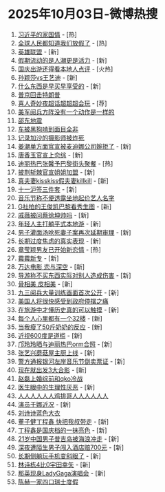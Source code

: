 # 2025年10月03日-微博热搜

1. [习近平的家国情](https://s.weibo.com/weibo?q=%23%E4%B9%A0%E8%BF%91%E5%B9%B3%E7%9A%84%E5%AE%B6%E5%9B%BD%E6%83%85%23&Refer=new_time) - [热]
2. [全球人民都知道我们放假了](https://s.weibo.com/weibo?q=%E5%85%A8%E7%90%83%E4%BA%BA%E6%B0%91%E9%83%BD%E7%9F%A5%E9%81%93%E6%88%91%E4%BB%AC%E6%94%BE%E5%81%87%E4%BA%86&t=31&band_rank=1&Refer=top) - [热]
3. [英雄联盟](https://s.weibo.com/weibo?q=%E8%8B%B1%E9%9B%84%E8%81%94%E7%9B%9F&t=31&band_rank=2&Refer=top) - [新]
4. [假期流动的是人潮更是活力](https://s.weibo.com/weibo?q=%23%E5%81%87%E6%9C%9F%E6%B5%81%E5%8A%A8%E7%9A%84%E6%98%AF%E4%BA%BA%E6%BD%AE%E6%9B%B4%E6%98%AF%E6%B4%BB%E5%8A%9B%23&t=31&band_rank=3&Refer=top) - [新]
5. [国庆出游还得看本地人点评](https://s.weibo.comjavascript:void(0);) - [火热]
6. [孙颖莎vs王艺迪](https://s.weibo.com/weibo?q=%23%E5%AD%99%E9%A2%96%E8%8E%8Evs%E7%8E%8B%E8%89%BA%E8%BF%AA%23&t=31&band_rank=4&Refer=top) - [新]
7. [什么东西是早买早享受的](https://s.weibo.com/weibo?q=%E4%BB%80%E4%B9%88%E4%B8%9C%E8%A5%BF%E6%98%AF%E6%97%A9%E4%B9%B0%E6%97%A9%E4%BA%AB%E5%8F%97%E7%9A%84&t=31&band_rank=5&Refer=top) - [新]
8. [普京回击特朗普](https://s.weibo.com/weibo?q=%23%E6%99%AE%E4%BA%AC%E5%9B%9E%E5%87%BB%E7%89%B9%E6%9C%97%E6%99%AE%23&t=31&band_rank=6&Refer=top)
9. [喜人奇妙夜超话超超超会玩](https://s.weibo.comjavascript:void(0);) - [荐]
10. [美军阅兵方阵没有一个动作是一样的](https://s.weibo.com/weibo?q=%E7%BE%8E%E5%86%9B%E9%98%85%E5%85%B5%E6%96%B9%E9%98%B5%E6%B2%A1%E6%9C%89%E4%B8%80%E4%B8%AA%E5%8A%A8%E4%BD%9C%E6%98%AF%E4%B8%80%E6%A0%B7%E7%9A%84&t=31&band_rank=7&Refer=top)
11. [邵东地震](https://s.weibo.com/weibo?q=%E9%82%B5%E4%B8%9C%E5%9C%B0%E9%9C%87&t=31&band_rank=8&Refer=top)
12. [车被黑狗啃到面目全非](https://s.weibo.com/weibo?q=%23%E8%BD%A6%E8%A2%AB%E9%BB%91%E7%8B%97%E5%95%83%E5%88%B0%E9%9D%A2%E7%9B%AE%E5%85%A8%E9%9D%9E%23&t=31&band_rank=9&Refer=top)
13. [记录加沙的摄影师被炸死](https://s.weibo.com/weibo?q=%23%E8%AE%B0%E5%BD%95%E5%8A%A0%E6%B2%99%E7%9A%84%E6%91%84%E5%BD%B1%E5%B8%88%E8%A2%AB%E7%82%B8%E6%AD%BB%23&t=31&band_rank=10&Refer=top)
14. [姜潮单方面官宣被麦迪娜公司婉拒了](https://s.weibo.com/weibo?q=%E5%A7%9C%E6%BD%AE%E5%8D%95%E6%96%B9%E9%9D%A2%E5%AE%98%E5%AE%A3%E8%A2%AB%E9%BA%A6%E8%BF%AA%E5%A8%9C%E5%85%AC%E5%8F%B8%E5%A9%89%E6%8B%92%E4%BA%86&t=31&band_rank=11&Refer=top) - [新]
15. [唐香玉官宣上恋综](https://s.weibo.com/weibo?q=%23%E5%94%90%E9%A6%99%E7%8E%89%E5%AE%98%E5%AE%A3%E4%B8%8A%E6%81%8B%E7%BB%BC%23&t=31&band_rank=12&Refer=top) - [新]
16. [迪丽热巴张馨予巴黎街头聚餐](https://s.weibo.com/weibo?q=%23%E8%BF%AA%E4%B8%BD%E7%83%AD%E5%B7%B4%E5%BC%A0%E9%A6%A8%E4%BA%88%E5%B7%B4%E9%BB%8E%E8%A1%97%E5%A4%B4%E8%81%9A%E9%A4%90%23&t=31&band_rank=13&Refer=top) - [热]
17. [披荆斩棘官宣姐姐加盟](https://s.weibo.com/weibo?q=%23%E6%8A%AB%E8%8D%86%E6%96%A9%E6%A3%98%E5%AE%98%E5%AE%A3%E5%A7%90%E5%A7%90%E5%8A%A0%E7%9B%9F%23&t=31&band_rank=14&Refer=top) - [新]
18. [真夫妻kisskiss假夫妻killkill](https://s.weibo.com/weibo?q=%23%E7%9C%9F%E5%A4%AB%E5%A6%BBkisskiss%E5%81%87%E5%A4%AB%E5%A6%BBkillkill%23&t=31&band_rank=15&Refer=top) - [新]
19. [十一沪签三件套](https://s.weibo.com/weibo?q=%23%E5%8D%81%E4%B8%80%E6%B2%AA%E7%AD%BE%E4%B8%89%E4%BB%B6%E5%A5%97%23&t=31&band_rank=16&Refer=top) - [新]
20. [音乐节称不便透露坐地起价艺人名字](https://s.weibo.com/weibo?q=%23%E9%9F%B3%E4%B9%90%E8%8A%82%E7%A7%B0%E4%B8%8D%E4%BE%BF%E9%80%8F%E9%9C%B2%E5%9D%90%E5%9C%B0%E8%B5%B7%E4%BB%B7%E8%89%BA%E4%BA%BA%E5%90%8D%E5%AD%97%23&t=31&band_rank=17&Refer=top)
21. [G社拍的王俊凯巴黎看秀生图](https://s.weibo.com/weibo?q=%23G%E7%A4%BE%E6%8B%8D%E7%9A%84%E7%8E%8B%E4%BF%8A%E5%87%AF%E5%B7%B4%E9%BB%8E%E7%9C%8B%E7%A7%80%E7%94%9F%E5%9B%BE%23&t=31&band_rank=18&Refer=top) - [新]
22. [戚薇被问蔡徐坤帅吗](https://s.weibo.com/weibo?q=%E6%88%9A%E8%96%87%E8%A2%AB%E9%97%AE%E8%94%A1%E5%BE%90%E5%9D%A4%E5%B8%85%E5%90%97&t=31&band_rank=19&Refer=top) - [新]
23. [年轻人主打躺平式本地游](https://s.weibo.com/weibo?q=%23%E5%B9%B4%E8%BD%BB%E4%BA%BA%E4%B8%BB%E6%89%93%E8%BA%BA%E5%B9%B3%E5%BC%8F%E6%9C%AC%E5%9C%B0%E6%B8%B8%23&t=31&band_rank=20&Refer=top) - [新]
24. [男子灌面汤呛死妻子案再次延期审理](https://s.weibo.com/weibo?q=%23%E7%94%B7%E5%AD%90%E7%81%8C%E9%9D%A2%E6%B1%A4%E5%91%9B%E6%AD%BB%E5%A6%BB%E5%AD%90%E6%A1%88%E5%86%8D%E6%AC%A1%E5%BB%B6%E6%9C%9F%E5%AE%A1%E7%90%86%23&t=31&band_rank=21&Refer=top) - [新]
25. [长期过度焦虑的真实表现](https://s.weibo.com/weibo?q=%E9%95%BF%E6%9C%9F%E8%BF%87%E5%BA%A6%E7%84%A6%E8%99%91%E7%9A%84%E7%9C%9F%E5%AE%9E%E8%A1%A8%E7%8E%B0&t=31&band_rank=22&Refer=top) - [新]
26. [章莹颖男友已开始新恋情](https://s.weibo.com/weibo?q=%23%E7%AB%A0%E8%8E%B9%E9%A2%96%E7%94%B7%E5%8F%8B%E5%B7%B2%E5%BC%80%E5%A7%8B%E6%96%B0%E6%81%8B%E6%83%85%23&t=31&band_rank=23&Refer=top) - [热]
27. [霉霉新专](https://s.weibo.com/weibo?q=%E9%9C%89%E9%9C%89%E6%96%B0%E4%B8%93&t=31&band_rank=24&Refer=top) - [新]
28. [万达电影 恋与深空](https://s.weibo.com/weibo?q=%E4%B8%87%E8%BE%BE%E7%94%B5%E5%BD%B1%20%E6%81%8B%E4%B8%8E%E6%B7%B1%E7%A9%BA&t=31&band_rank=25&Refer=top) - [新]
29. [导游称不买东西实际对别人造成伤害](https://s.weibo.com/weibo?q=%23%E5%AF%BC%E6%B8%B8%E7%A7%B0%E4%B8%8D%E4%B9%B0%E4%B8%9C%E8%A5%BF%E5%AE%9E%E9%99%85%E5%AF%B9%E5%88%AB%E4%BA%BA%E9%80%A0%E6%88%90%E4%BC%A4%E5%AE%B3%23&t=31&band_rank=26&Refer=top) - [新]
30. [骨相美 皮相美](https://s.weibo.com/weibo?q=%E9%AA%A8%E7%9B%B8%E7%BE%8E%20%E7%9A%AE%E7%9B%B8%E7%BE%8E&t=31&band_rank=27&Refer=top) - [新]
31. [九三阅兵大量训练画面首次公开](https://s.weibo.com/weibo?q=%23%E4%B9%9D%E4%B8%89%E9%98%85%E5%85%B5%E5%A4%A7%E9%87%8F%E8%AE%AD%E7%BB%83%E7%94%BB%E9%9D%A2%E9%A6%96%E6%AC%A1%E5%85%AC%E5%BC%80%23&t=31&band_rank=28&Refer=top) - [新]
32. [美国人将很快感受到政府停摆之痛](https://s.weibo.com/weibo?q=%23%E7%BE%8E%E5%9B%BD%E4%BA%BA%E5%B0%86%E5%BE%88%E5%BF%AB%E6%84%9F%E5%8F%97%E5%88%B0%E6%94%BF%E5%BA%9C%E5%81%9C%E6%91%86%E4%B9%8B%E7%97%9B%23&t=31&band_rank=29&Refer=top)
33. [在旅游中才懂历史真的可以触摸](https://s.weibo.com/weibo?q=%23%E5%9C%A8%E6%97%85%E6%B8%B8%E4%B8%AD%E6%89%8D%E6%87%82%E5%8E%86%E5%8F%B2%E7%9C%9F%E7%9A%84%E5%8F%AF%E4%BB%A5%E8%A7%A6%E6%91%B8%23&t=31&band_rank=30&Refer=top) - [新]
34. [每个人心里都有一个32楼](https://s.weibo.com/weibo?q=%E6%AF%8F%E4%B8%AA%E4%BA%BA%E5%BF%83%E9%87%8C%E9%83%BD%E6%9C%89%E4%B8%80%E4%B8%AA32%E6%A5%BC&t=31&band_rank=31&Refer=top) - [新]
35. [当我瘦了50斤奶奶的反应](https://s.weibo.com/weibo?q=%E5%BD%93%E6%88%91%E7%98%A6%E4%BA%8650%E6%96%A4%E5%A5%B6%E5%A5%B6%E7%9A%84%E5%8F%8D%E5%BA%94&t=31&band_rank=32&Refer=top) - [新]
36. [近视600度是道槛](https://s.weibo.com/weibo?q=%23%E8%BF%91%E8%A7%86600%E5%BA%A6%E6%98%AF%E9%81%93%E6%A7%9B%23&t=31&band_rank=33&Refer=top) - [新]
37. [邝玲玲晒与迪丽热巴orm合照](https://s.weibo.com/weibo?q=%23%E9%82%9D%E7%8E%B2%E7%8E%B2%E6%99%92%E4%B8%8E%E8%BF%AA%E4%B8%BD%E7%83%AD%E5%B7%B4orm%E5%90%88%E7%85%A7%23&t=31&band_rank=34&Refer=top) - [新]
38. [张艺兴蘑菇屋主厨上线](https://s.weibo.com/weibo?q=%E5%BC%A0%E8%89%BA%E5%85%B4%E8%98%91%E8%8F%87%E5%B1%8B%E4%B8%BB%E5%8E%A8%E4%B8%8A%E7%BA%BF&t=31&band_rank=35&Refer=top) - [新]
39. [警方通报银河左岸音乐节倒卖票证](https://s.weibo.com/weibo?q=%23%E8%AD%A6%E6%96%B9%E9%80%9A%E6%8A%A5%E9%93%B6%E6%B2%B3%E5%B7%A6%E5%B2%B8%E9%9F%B3%E4%B9%90%E8%8A%82%E5%80%92%E5%8D%96%E7%A5%A8%E8%AF%81%23&t=31&band_rank=36&Refer=top) - [新]
40. [现在就出发3大合影](https://s.weibo.com/weibo?q=%E7%8E%B0%E5%9C%A8%E5%B0%B1%E5%87%BA%E5%8F%913%E5%A4%A7%E5%90%88%E5%BD%B1&t=31&band_rank=37&Refer=top) - [新]
41. [赵磊上婚综前和qko冷战](https://s.weibo.com/weibo?q=%E8%B5%B5%E7%A3%8A%E4%B8%8A%E5%A9%9A%E7%BB%BC%E5%89%8D%E5%92%8Cqko%E5%86%B7%E6%88%98&t=31&band_rank=38&Refer=top)
42. [医生眼中的生理性厌恶](https://s.weibo.com/weibo?q=%E5%8C%BB%E7%94%9F%E7%9C%BC%E4%B8%AD%E7%9A%84%E7%94%9F%E7%90%86%E6%80%A7%E5%8E%8C%E6%81%B6&t=31&band_rank=39&Refer=top) - [新]
43. [人人人人人人鸡排哥人人人人人人](https://s.weibo.com/weibo?q=%23%E4%BA%BA%E4%BA%BA%E4%BA%BA%E4%BA%BA%E4%BA%BA%E4%BA%BA%E9%B8%A1%E6%8E%92%E5%93%A5%E4%BA%BA%E4%BA%BA%E4%BA%BA%E4%BA%BA%E4%BA%BA%E4%BA%BA%23&t=31&band_rank=40&Refer=top)
44. [演员于娜近况](https://s.weibo.com/weibo?q=%23%E6%BC%94%E5%91%98%E4%BA%8E%E5%A8%9C%E8%BF%91%E5%86%B5%23&t=31&band_rank=41&Refer=top) - [新]
45. [刘诗诗蓝色大衣](https://s.weibo.com/weibo?q=%23%E5%88%98%E8%AF%97%E8%AF%97%E8%93%9D%E8%89%B2%E5%A4%A7%E8%A1%A3%23&t=31&band_rank=42&Refer=top)
46. [董子健丁程鑫 快把我叔带走](https://s.weibo.com/weibo?q=%E8%91%A3%E5%AD%90%E5%81%A5%E4%B8%81%E7%A8%8B%E9%91%AB%20%E5%BF%AB%E6%8A%8A%E6%88%91%E5%8F%94%E5%B8%A6%E8%B5%B0&t=31&band_rank=43&Refer=top) - [新]
47. [丁程鑫是国庆档的一抹亮色](https://s.weibo.com/weibo?q=%E4%B8%81%E7%A8%8B%E9%91%AB%E6%98%AF%E5%9B%BD%E5%BA%86%E6%A1%A3%E7%9A%84%E4%B8%80%E6%8A%B9%E4%BA%AE%E8%89%B2&t=31&band_rank=44&Refer=top) - [新]
48. [21岁中国男子普吉岛被海浪冲走](https://s.weibo.com/weibo?q=%2321%E5%B2%81%E4%B8%AD%E5%9B%BD%E7%94%B7%E5%AD%90%E6%99%AE%E5%90%89%E5%B2%9B%E8%A2%AB%E6%B5%B7%E6%B5%AA%E5%86%B2%E8%B5%B0%23&t=31&band_rank=45&Refer=top) - [新]
49. [深夜遭陌生男子闯入酒店赔700元](https://s.weibo.com/weibo?q=%23%E6%B7%B1%E5%A4%9C%E9%81%AD%E9%99%8C%E7%94%9F%E7%94%B7%E5%AD%90%E9%97%AF%E5%85%A5%E9%85%92%E5%BA%97%E8%B5%94700%E5%85%83%23&t=31&band_rank=46&Refer=top) - [新]
50. [长期侧躺玩手机变斜眼了](https://s.weibo.com/weibo?q=%E9%95%BF%E6%9C%9F%E4%BE%A7%E8%BA%BA%E7%8E%A9%E6%89%8B%E6%9C%BA%E5%8F%98%E6%96%9C%E7%9C%BC%E4%BA%86&t=31&band_rank=47&Refer=top) - [新]
51. [林诗栋4比0宇田幸矢](https://s.weibo.com/weibo?q=%23%E6%9E%97%E8%AF%97%E6%A0%8B4%E6%AF%940%E5%AE%87%E7%94%B0%E5%B9%B8%E7%9F%A2%23&t=31&band_rank=48&Refer=top) - [新]
52. [那英现身LadyGaga演唱会](https://s.weibo.com/weibo?q=%23%E9%82%A3%E8%8B%B1%E7%8E%B0%E8%BA%ABLadyGaga%E6%BC%94%E5%94%B1%E4%BC%9A%23&t=31&band_rank=49&Refer=top) - [新]
53. [陈赫一家四口瑞士度假](https://s.weibo.com/weibo?q=%E9%99%88%E8%B5%AB%E4%B8%80%E5%AE%B6%E5%9B%9B%E5%8F%A3%E7%91%9E%E5%A3%AB%E5%BA%A6%E5%81%87&t=31&band_rank=50&Refer=top)
